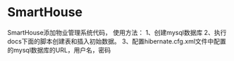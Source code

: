 # SmartHouse
SmartHouse添加物业管理系统代码，
使用方法：
1、创建mysql数据库
2、执行docs下面的脚本创建表和插入初始数据。
3、配置hibernate.cfg.xml文件中配置的mysql数据库的URL，用户名，密码
